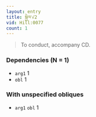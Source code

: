 ```yaml
---
layout: entry
title: སྐྱེལ་√2
vid: Hill:0077
count: 1
---
```

> To conduct, accompany CD\.


### Dependencies (N = 1)
* `arg1` 1
* `obl` 1


### With unspecified obliques
* `arg1` `obl` 1
